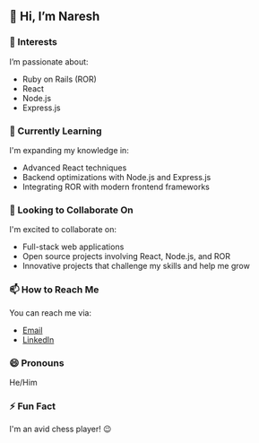 ## 👋 Hi, I’m Naresh

### 👀 Interests
I’m passionate about:
- Ruby on Rails (ROR)
- React
- Node.js
- Express.js

### 🌱 Currently Learning
I'm expanding my knowledge in:
- Advanced React techniques
- Backend optimizations with Node.js and Express.js
- Integrating ROR with modern frontend frameworks

### 💞️ Looking to Collaborate On
I'm excited to collaborate on:
- Full-stack web applications
- Open source projects involving React, Node.js, and ROR
- Innovative projects that challenge my skills and help me grow

### 📫 How to Reach Me
You can reach me via:
- [Email](mailto:nareshverma8893@gmail.com)
- [LinkedIn](https://www.linkedin.com/in/thenareshverma/)

### 😄 Pronouns
He/Him

### ⚡ Fun Fact
I'm an avid chess player! 😉




